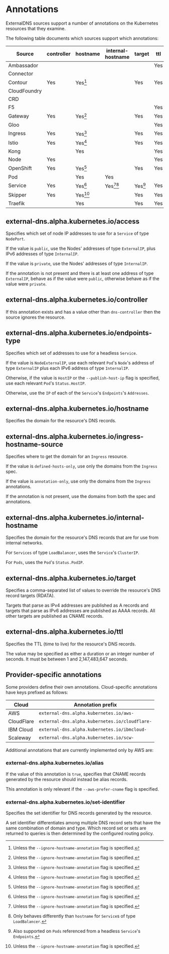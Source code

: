 # Annotations

ExternalDNS sources support a number of annotations on the Kubernetes resources that they examine.

The following table documents which sources support which annotations:

| Source       | controller | hostname | internal-hostname | target  | ttl | (provider-specific) |
|--------------|------------|----------|-------------------|---------|-----|---------------------|
| Ambassador   |            |          |                   |         | Yes |                     |
| Connector    |            |          |                   |         |     |                     |
| Contour      | Yes        | Yes[^1]  |                   | Yes     | Yes | Yes                 |
| CloudFoundry |            |          |                   |         |     |                     |
| CRD          |            |          |                   |         |     |                     |
| F5           |            |          |                   |         | Yes |                     |
| Gateway      | Yes        | Yes[^1]  |                   | Yes     | Yes | Yes                 |
| Gloo         |            |          |                   |         | Yes | Yes                 |
| Ingress      | Yes        | Yes[^1]  |                   | Yes     | Yes | Yes                 |
| Istio        | Yes        | Yes[^1]  |                   | Yes     | Yes | Yes                 |
| Kong         |            | Yes      |                   |         | Yes | Yes                 |
| Node         | Yes        |          |                   |         | Yes |                     |
| OpenShift    | Yes        | Yes[^1]  |                   | Yes     | Yes | Yes                 |
| Pod          |            | Yes      | Yes               |         |     |                     |
| Service      | Yes        | Yes[^1]  | Yes[^1][^2]       | Yes[^3] | Yes | Yes                 |
| Skipper      | Yes        | Yes[^1]  |                   | Yes     | Yes | Yes                 |
| Traefik      |            | Yes      |                   | Yes     | Yes | Yes                 |

[^1]: Unless the `--ignore-hostname-annotation` flag is specified.
[^2]: Only behaves differently than `hostname` for `Service`s of type `LoadBalancer`.
[^3]: Also supported on `Pods` referenced from a headless `Service`'s `Endpoints`.

## external-dns.alpha.kubernetes.io/access

Specifies which set of node IP addresses to use for a `Service` of type `NodePort`.

If the value is `public`, use the Nodes' addresses of type `ExternalIP`, plus IPv6 addresses of type `InternalIP`.

If the value is `private`, use the Nodes' addresses of type `InternalIP`.

If the annotation is not present and there is at least one address of type `ExternalIP`,
behave as if the value were `public`, otherwise behave as if the value were `private`.

## external-dns.alpha.kubernetes.io/controller

If this annotation exists and has a value other than `dns-controller` then the source ignores the resource.

## external-dns.alpha.kubernetes.io/endpoints-type

Specifies which set of addresses to use for a headless `Service`.

If the value is `NodeExternalIP`, use each relevant `Pod`'s `Node`'s address of type `ExternalIP`
plus each IPv6 address of type `InternalIP`.

Otherwise, if the value is `HostIP` or the `--publish-host-ip` flag is specified, use
each relevant `Pod`'s `Status.HostIP`.

Otherwise, use the `IP` of each of the `Service`'s `Endpoints`'s `Addresses`.

## external-dns.alpha.kubernetes.io/hostname

Specifies the domain for the resource's DNS records.

## external-dns.alpha.kubernetes.io/ingress-hostname-source

Specifies where to get the domain for an `Ingress` resource.

If the value is `defined-hosts-only`, use only the domains from the `Ingress` spec.

If the value is `annotation-only`, use only the domains from the `Ingress` annotations.

If the annotation is not present, use the domains from both the spec and annotations.

## external-dns.alpha.kubernetes.io/internal-hostname

Specifies the domain for the resource's DNS records that are for use from internal networks.

For `Services` of type `LoadBalancer`, uses the `Service`'s `ClusterIP`.

For `Pods`, uses the `Pod`'s `Status.PodIP`.

## external-dns.alpha.kubernetes.io/target

Specifies a comma-separated list of values to override the resource's DNS record targets (RDATA).

Targets that parse as IPv4 addresses are published as A records and
targets that parse as IPv6 addresses are published as AAAA records. All other targets
are published as CNAME records.

## external-dns.alpha.kubernetes.io/ttl

Specifies the TTL (time to live) for the resource's DNS records.

The value may be specified as either a duration or an integer number of seconds.
It must be between 1 and 2,147,483,647 seconds.

## Provider-specific annotations

Some providers define their own annotations. Cloud-specific annotations have keys prefixed as follows:

| Cloud      | Annotation prefix                              |
|------------|------------------------------------------------|
| AWS        | `external-dns.alpha.kubernetes.io/aws-`        |
| CloudFlare | `external-dns.alpha.kubernetes.io/cloudflare-` |
| IBM Cloud  | `external-dns.alpha.kubernetes.io/ibmcloud-`   |
| Scaleway   | `external-dns.alpha.kubernetes.io/scw-`        |

Additional annotations that are currently implemented only by AWS are:

### external-dns.alpha.kubernetes.io/alias

If the value of this annotation is `true`, specifies that CNAME records generated by the
resource should instead be alias records.

This annotation is only relevant if the `--aws-prefer-cname` flag is specified.

### external-dns.alpha.kubernetes.io/set-identifier

Specifies the set identifier for DNS records generated by the resource.

A set identifier differentiates among multiple DNS record sets that have the same combination of domain and type.
Which record set or sets are returned to queries is then determined by the configured routing policy.
